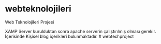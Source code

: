 # webteknolojileri
Web Teknolojileri Projesi


XAMP Server kurulduktan sonra apache serverin çalıştırılmış olması gerekir.
İçerisinde Kişisel blog içerikleri bulunmaktadır.
#   w e b t e c h p r o j e c t  
 